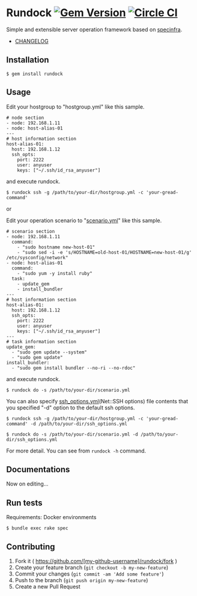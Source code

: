 # Rundock [![Gem Version](https://badge.fury.io/rb/rundock.svg)](http://badge.fury.io/rb/rundock) [![Circle CI](https://circleci.com/gh/hiracy/rundock.png?style=shield&circle-token=0d8a3836c5e285b7ecb6d076f2d51c5deca52d8b)](https://circleci.com/gh/hiracy/rundock)

Simple and extensible server operation framework based on [specinfra](https://github.com/serverspec/specinfra).

- [CHANGELOG](https://github.com/hiracy/rundock/blob/master/CHANGELOG.md)

## Installation

```
$ gem install rundock
```

## Usage

Edit your hostgroup to "hostgroup.yml" like this sample.

```
# node section
- node: 192.168.1.11
- node: host-alias-01
---
# host information section
host-alias-01:
  host: 192.168.1.12
  ssh_opts:
    port: 2222
    user: anyuser
    keys: ["~/.ssh/id_rsa_anyuser"]
```

and execute rundock.

    $ rundock ssh -g /path/to/your-dir/hostgroup.yml -c 'your-gread-command'

or

Edit your operation scenario to "[scenario.yml](https://github.com/hiracy/rundock/blob/master/scenario_sample.yml)" like this sample.

```
# scenario section
- node: 192.168.1.11
  command:
    - "sudo hostname new-host-01"
    - "sudo sed -i -e 's/HOSTNAME=old-host-01/HOSTNAME=new-host-01/g' /etc/sysconfig/network"
- node: host-alias-01
  command:
    - "sudo yum -y install ruby"
  task:
    - update_gem
    - install_bundler
---
# host information section
host-alias-01:
  host: 192.168.1.12
  ssh_opts:
    port: 2222
    user: anyuser
    keys: ["~/.ssh/id_rsa_anyuser"]
---
# task information section
update_gem:
  - "sudo gem update --system"
  - "sudo gem update"
install_bundler:
  - "sudo gem install bundler --no-ri --no-rdoc"
```

and execute rundock.

    $ rundock do -s /path/to/your-dir/scenario.yml

You can also specify [ssh_options.yml](http://net-ssh.github.io/net-ssh/classes/Net/SSH.html)(Net::SSH options) file contents that you specified "-d" option to the default ssh options.

```
$ rundock ssh -g /path/to/your-dir/hostgroup.yml -c 'your-gread-command' -d /path/to/your-dir/ssh_options.yml
```
```
$ rundock do -s /path/to/your-dir/scenario.yml -d /path/to/your-dir/ssh_options.yml
```

For more detail. You can see from `rundock -h` command.

## Documentations

Now on editing...

## Run tests

Requirements: Docker environments

```
$ bundle exec rake spec
```

## Contributing

1. Fork it ( https://github.com/[my-github-username]/rundock/fork )
2. Create your feature branch (`git checkout -b my-new-feature`)
3. Commit your changes (`git commit -am 'Add some feature'`)
4. Push to the branch (`git push origin my-new-feature`)
5. Create a new Pull Request
